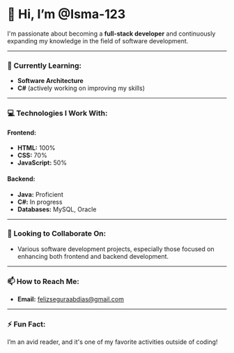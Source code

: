 # 👋 Hi, I’m @Isma-123

I'm passionate about becoming a **full-stack developer** and continuously expanding my knowledge in the field of software development.

---

### 🌱 Currently Learning:
- **Software Architecture**
- **C#** (actively working on improving my skills)

---

### 💻 Technologies I Work With:
#### **Frontend:**
- **HTML:** 100%
- **CSS:** 70%
- **JavaScript:** 50%

#### **Backend:**
- **Java:** Proficient
- **C#:** In progress
- **Databases:** MySQL, Oracle

---

### 👀 Looking to Collaborate On:
- Various software development projects, especially those focused on enhancing both frontend and backend development.

---

### 📫 How to Reach Me:
- **Email:** [felizseguraabdias@gmail.com](mailto:felizseguraabdias@gmail.com)

---

### ⚡ Fun Fact:
I’m an avid reader, and it's one of my favorite activities outside of coding!







  
